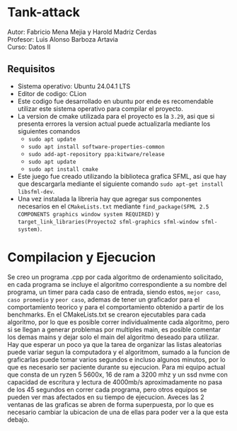 # Tank-attack
Autor: Fabricio Mena Mejia y Harold Madriz Cerdas   
Profesor: Luis Alonso Barboza Artavia  
Curso: Datos II
## Requisitos
* Sistema operativo: Ubuntu 24.04.1 LTS
* Editor de codigo: CLion
* Este codigo fue desarrollado en ubuntu por ende es recomendable utilizar este sistema operativo para compilar el proyecto.
* La version de cmake utilizada para el proyecto es la `3.29`, asi que si presenta errores la version actual puede actualizarla mediante los siguientes comandos
  * `sudo apt update`
  * `sudo apt install software-properties-common`
  * `sudo add-apt-repository ppa:kitware/release`
  * `sudo apt update`
  * `sudo apt install cmake` 
* Este juego fue creado utilizando la biblioteca grafica SFML, asi que hay que descargarla mediante el siguiente comando `sudo apt-get install libsfml-dev`.
* Una vez instalada la libreria hay que agregar sus componentes necesarios en el `CMakeLists.txt` mediante `find_package(SFML 2.5 COMPONENTS graphics window system REQUIRED)` y `target_link_libraries(Proyecto2 sfml-graphics sfml-window sfml-system)`.

# Compilacion y Ejecucion  
Se creo un programa .cpp por cada algoritmo de ordenamiento solicitado, en cada programa se incluye el algoritmo correspondiente a su nombre del programa, un timer para cada caso de entrada, siendo estos, `mejor caso`, `caso promedio` y `peor caso`, 
ademas de tener un graficador para el comportamiento teorico y para el comportamiento obtenido a partir de los benchmarks. 
En el CMakeLists.txt se crearon ejecutables para cada algoritmo, por lo que es posible correr individualmente cada algoritmo, pero si se llegan a generar problemas por multiples main, es posible comentar los demas mains y dejar solo el main del algoritmo deseado para utilizar.
Hay que esperar un poco ya que la tarea de organizar las listas aleatorias puede variar segun la computadora y el algoritmom, sumado a la funcion de graficarlas puede tomar varios segundos e incluso algunos minutos, por lo que es necesario ser paciente durante su ejecucion. 
Para mi equipo actual que consta de un ryzen 5 5600x, 16 de ram a 3200 mhz y un ssd nvme con capacidad de escritura y lectura de 4000mb/s aproximadamente no pasa de los 45 segundos en correr cada programa, pero otros equipos se pueden ver mas afectados en su tiempo de ejecucion.
Aveces las 2 ventanas de las graficas se abren de forma superpuesta, por lo que es necesario cambiar la ubicacion de una de ellas para poder ver a la que esta debajo.
